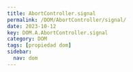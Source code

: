 ```yaml
---
title: AbortController.signal
permalink: /DOM/AbortController/signal/
date: 2023-10-12
key: DOM.A.AbortController.signal
category: DOM
tags: [propiedad dom]
sidebar:
  nav: dom
---
```

